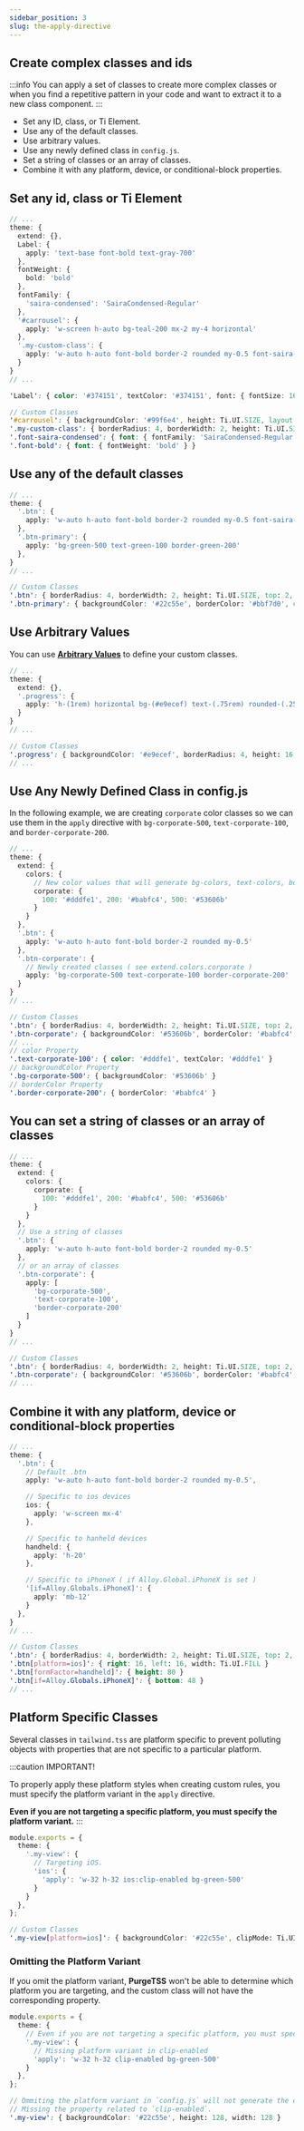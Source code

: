 ```yaml
---
sidebar_position: 3
slug: the-apply-directive
---
```


## Create complex classes and ids

:::info
You can apply a set of classes to create more complex classes or when you find a repetitive pattern in your code and want to extract it to a new class component.
:::

- Set any ID, class, or Ti Element.
- Use any of the default classes.
- Use arbitrary values.
- Use any newly defined class in `config.js`.
- Set a string of classes or an array of classes.
- Combine it with any platform, device, or conditional-block properties.

## Set any id, class or Ti Element

```typescript title="./purgetss/config.js"
// ...
theme: {
  extend: {},
  Label: {
    apply: 'text-base font-bold text-gray-700'
  },
  fontWeight: {
    bold: 'bold'
  },
  fontFamily: {
    'saira-condensed': 'SairaCondensed-Regular'
  },
  '#carrousel': {
    apply: 'w-screen h-auto bg-teal-200 mx-2 my-4 horizontal'
  },
  '.my-custom-class': {
    apply: 'w-auto h-auto font-bold border-2 rounded my-0.5 font-saira-condensed'
  }
}
// ...
```

```scss title="./purgetss/styles/tailwind.tss"
'Label': { color: '#374151', textColor: '#374151', font: { fontSize: 16, fontWeight: 'bold' } }

// Custom Classes
'#carrousel': { backgroundColor: '#99f6e4', height: Ti.UI.SIZE, layout: 'horizontal', right: 8, left: 8, top: 16, bottom: 16, width: Ti.UI.FILL }
'.my-custom-class': { borderRadius: 4, borderWidth: 2, height: Ti.UI.SIZE, top: 2, bottom: 2, width: Ti.UI.SIZE, font: { fontFamily: 'SairaCondensed-Regular', fontWeight: 'bold' } }
'.font-saira-condensed': { font: { fontFamily: 'SairaCondensed-Regular' } }
'.font-bold': { font: { fontWeight: 'bold' } }
```

## Use any of the default classes

```typescript title="./purgetss/config.js"
// ...
theme: {
  '.btn': {
    apply: 'w-auto h-auto font-bold border-2 rounded my-0.5 font-saira-condensed'
  },
  '.btn-primary': {
    apply: 'bg-green-500 text-green-100 border-green-200'
  },
}
// ...
```

```scss title="./purgetss/styles/tailwind.tss"
// Custom Classes
'.btn': { borderRadius: 4, borderWidth: 2, height: Ti.UI.SIZE, top: 2, bottom: 2, width: Ti.UI.SIZE, font: { fontWeight: 'bold' } }
'.btn-primary': { backgroundColor: '#22c55e', borderColor: '#bbf7d0', color: '#dcfce7', textColor: '#dcfce7' }
```

## Use Arbitrary Values
You can use [**Arbitrary Values**](arbitrary-values) to define your custom classes.


```typescript title="./purgetss/config.js"
// ...
theme: {
  extend: {},
  '.progress': {
    apply: 'h-(1rem) horizontal bg-(#e9ecef) text-(.75rem) rounded-(.25rem)'
  }
}
// ...
```

```scss title="./purgetss/styles/tailwind.tss"
// Custom Classes
'.progress': { backgroundColor: '#e9ecef', borderRadius: 4, height: 16, layout: 'horizontal', font: { fontSize: 12 } }
// ...
```

## Use Any Newly Defined Class in config.js
In the following example, we are creating `corporate` color classes so we can use them in the `apply` directive with `bg-corporate-500`, `text-corporate-100`, and `border-corporate-200`.

```typescript {5,15} title="./purgetss/config.js"
// ...
theme: {
  extend: {
    colors: {
      // New color values that will generate bg-colors, text-colors, border-colors classes.
      corporate: {
        100: '#dddfe1', 200: '#babfc4', 500: '#53606b'
      }
    }
  },
  '.btn': {
    apply: 'w-auto h-auto font-bold border-2 rounded my-0.5'
  },
  '.btn-corporate': {
    // Newly created classes ( see extend.colors.corporate )
    apply: 'bg-corporate-500 text-corporate-100 border-corporate-200'
  }
}
// ...
```

```scss title="./purgetss/styles/tailwind.tss"
// Custom Classes
'.btn': { borderRadius: 4, borderWidth: 2, height: Ti.UI.SIZE, top: 2, bottom: 2, width: Ti.UI.SIZE, font: { fontWeight: 'bold' } }
'.btn-corporate': { backgroundColor: '#53606b', borderColor: '#babfc4', color: '#dddfe1', textColor: '#dddfe1' }
// ...
// color Property
'.text-corporate-100': { color: '#dddfe1', textColor: '#dddfe1' }
// backgroundColor Property
'.bg-corporate-500': { backgroundColor: '#53606b' }
// borderColor Property
'.border-corporate-200': { borderColor: '#babfc4' }
```

## You can set a string of classes or an array of classes

```typescript {10,14} title="./purgetss/config.js"
// ...
theme: {
  extend: {
    colors: {
      corporate: {
        100: '#dddfe1', 200: '#babfc4', 500: '#53606b'
      }
    }
  },
  // Use a string of classes
  '.btn': {
    apply: 'w-auto h-auto font-bold border-2 rounded my-0.5'
  },
  // or an array of classes
  '.btn-corporate': {
    apply: [
      'bg-corporate-500',
      'text-corporate-100',
      'border-corporate-200'
    ]
  }
}
// ...
```

```scss title="./purgetss/styles/tailwind.tss"
// Custom Classes
'.btn': { borderRadius: 4, borderWidth: 2, height: Ti.UI.SIZE, top: 2, bottom: 2, width: Ti.UI.SIZE, font: { fontWeight: 'bold' } }
'.btn-corporate': { backgroundColor: '#53606b', borderColor: '#babfc4', color: '#dddfe1', textColor: '#dddfe1' }
// ...
```

## Combine it with any platform, device or conditional-block properties

```typescript title="./purgetss/config.js"
// ...
theme: {
  '.btn': {
    // Default .btn
    apply: 'w-auto h-auto font-bold border-2 rounded my-0.5',

    // Specific to ios devices
    ios: {
      apply: 'w-screen mx-4'
    },

    // Specific to hanheld devices
    handheld: {
      apply: 'h-20'
    },

    // Specific to iPhoneX ( if Alloy.Global.iPhoneX is set )
    '[if=Alloy.Globals.iPhoneX]': {
      apply: 'mb-12'
    }
  },
}
// ...
```

```scss title="./purgetss/styles/tailwind.tss"
// Custom Classes
'.btn': { borderRadius: 4, borderWidth: 2, height: Ti.UI.SIZE, top: 2, bottom: 2, width: Ti.UI.SIZE, font: { fontWeight: 'bold' } }
'.btn[platform=ios]': { right: 16, left: 16, width: Ti.UI.FILL }
'.btn[formFactor=handheld]': { height: 80 }
'.btn[if=Alloy.Globals.iPhoneX]': { bottom: 48 }
// ...
```

## Platform Specific Classes
Several classes in `tailwind.tss` are platform specific to prevent polluting objects with properties that are not specific to a particular platform.

:::caution IMPORTANT!

To properly apply these platform styles when creating custom rules, you must specify the platform variant in the `apply` directive.

**Even if you are not targeting a specific platform, you must specify the platform variant.**
:::

```typescript {15} title="./purgetss/config.js"
module.exports = {
  theme: {
    '.my-view': {
      // Targeting iOS.
      'ios': {
        'apply': 'w-32 h-32 ios:clip-enabled bg-green-500'
      }
    }
  },
};
```

```scss title="./purgetss/styles/tailwind.tss"
// Custom Classes
'.my-view[platform=ios]': { backgroundColor: '#22c55e', clipMode: Ti.UI.iOS.CLIP_MODE_ENABLED, height: 128, width: 128 }
```

### Omitting the Platform Variant
If you omit the platform variant, **PurgeTSS** won't be able to determine which platform you are targeting, and the custom class will not have the corresponding property.

```typescript {5} title="./purgetss/config.js"
module.exports = {
  theme: {
    // Even if you are not targeting a specific platform, you must specify the platform variant
    '.my-view': {
      // Missing platform variant in clip-enabled
      'apply': 'w-32 h-32 clip-enabled bg-green-500'
    }
  },
};
```

```scss title="./purgetss/styles/tailwind.tss"
// Ommiting the platform variant in `config.js` will not generate the corresponding property.
// Missing the property related to `clip-enabled`.
'.my-view': { backgroundColor: '#22c55e', height: 128, width: 128 }
```
